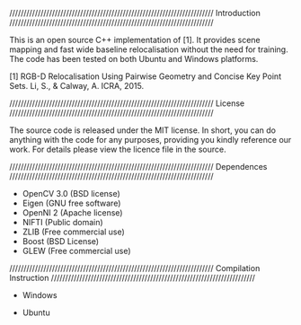 ////////////////////////////////////////////////////////////////////////
                              Introduction
////////////////////////////////////////////////////////////////////////


This is an open source C++ implementation of [1]. It provides scene mapping
and fast wide baseline relocalisation without the need for training.
The code has been tested on both Ubuntu and Windows platforms. 

[1] RGB-D Relocalisation Using Pairwise Geometry and Concise Key Point
Sets. Li, S., & Calway, A. ICRA, 2015.

////////////////////////////////////////////////////////////////////////
                               License
////////////////////////////////////////////////////////////////////////

The source code is released under the MIT license. In short, you can
do anything with the code for any purposes, providing you kindly
reference our work. For details please view the licence file in the
source.

////////////////////////////////////////////////////////////////////////
                              Dependences
////////////////////////////////////////////////////////////////////////

- OpenCV 3.0 (BSD license)
- Eigen (GNU free software)
- OpenNI 2 (Apache license)
- NIFTI (Public domain)
- ZLIB (Free commercial use)
- Boost (BSD License)
- GLEW (Free commercial use)

////////////////////////////////////////////////////////////////////////
                         Compilation Instruction
////////////////////////////////////////////////////////////////////////
- Windows

- Ubuntu
